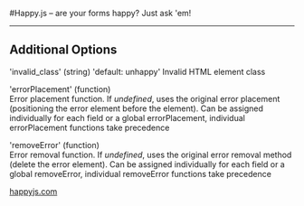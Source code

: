 #Happy.js – are your forms happy? Just ask 'em!

- - -
## Additional Options

'invalid_class' (string) 'default: unhappy' Invalid HTML element class

'errorPlacement' (function)  
    Error placement function. If *undefined*, uses the original error placement (positioning the error element before the element). Can be assigned individually for each field or a global errorPlacement, individual errorPlacement functions take precedence

'removeError' (function)  
    Error removal function. If *undefined*, uses the original error removal method (delete the error element). Can be assigned individually for each field or a global removeError, individual removeError functions take precedence

[happyjs.com](http://happyjs.com)